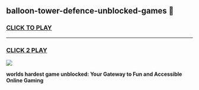 
## balloon-tower-defence-unblocked-games 👋
<h3>
<a href="https://premium.freeplayer.one?title=balloon-tower-defence-unblocked-games&ref=14F">CLICK TO PLAY</a></h3>
<hr>

<h3>
<a href="https://premium.freeplayer.one?title=balloon-tower-defence-unblocked-games&ref=14F">CLICK 2 PLAY</a>
  
</h3>

<a href="https://premium.freeplayer.one?title=balloon-tower-defence-unblocked-games&ref=12F/"><img src="https://clearcache.store/games.png"></a>


**worlds hardest game unblocked: Your Gateway to Fun and Accessible Online Gaming**
